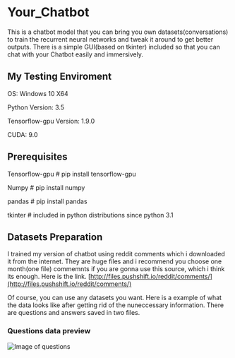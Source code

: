 # Your_Chatbot

This is a chatbot model that you can bring you own datasets(conversations) to train the recurrent neural networks and tweak it around to get better outputs. There is a simple GUI(based on tkinter) included so that you can chat with your Chatbot easily and immersively.

## My Testing Enviroment

OS: Windows 10 X64

Python Version: 3.5

Tensorflow-gpu Version: 1.9.0

CUDA: 9.0

## Prerequisites

Tensorflow-gpu   # pip install tensorflow-gpu

Numpy            # pip install numpy  

pandas           # pip install pandas

tkinter          # included in python distributions since python 3.1

## Datasets Preparation

I trained my version of chatbot using reddit comments which i downloaded it from the internet. They are huge files and i recommend you choose one month(one file) commemnts if you are gonna use this source, which i think its enough. 
Here is the link. [http://files.pushshift.io/reddit/comments/](http://files.pushshift.io/reddit/comments/)

Of course, you can use any datasets you want. Here is a example of what the data looks like after getting rid of the nuneccessary information. There are questions and answers saved in two files.

### Questions data preview

![Image of questions](https://github.com/zhaohehe520/Your_Chatbot/readme_pics/questions.jpg)

